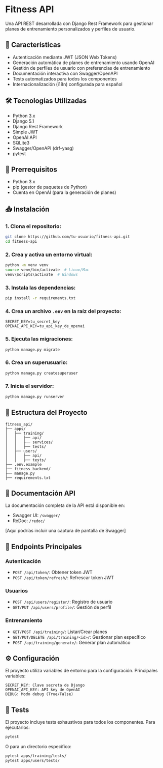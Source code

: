 # Fitness API

Una API REST desarrollada con Django Rest Framework para gestionar planes de entrenamiento personalizados y perfiles de usuario.

## 🚀 Características

- Autenticación mediante JWT (JSON Web Tokens)
- Generación automática de planes de entrenamiento usando OpenAI
- Gestión de perfiles de usuario con preferencias de entrenamiento
- Documentación interactiva con Swagger/OpenAPI
- Tests automatizados para todos los componentes
- Internacionalización (i18n) configurada para español

## 🛠️ Tecnologías Utilizadas

- Python 3.x
- Django 5.1
- Django Rest Framework
- Simple JWT
- OpenAI API
- SQLite3
- Swagger/OpenAPI (drf-yasg)
- pytest

## 📌 Prerrequisitos

- Python 3.x
- pip (gestor de paquetes de Python)
- Cuenta en OpenAI (para la generación de planes)

## 📥 Instalación

### 1. Clona el repositorio:

```bash
git clone https://github.com/tu-usuario/fitness-api.git
cd fitness-api
```

### 2. Crea y activa un entorno virtual:

```bash
python -m venv venv
source venv/bin/activate  # Linux/Mac
venv\Scripts\activate  # Windows
```

### 3. Instala las dependencias:

```bash
pip install -r requirements.txt
```

### 4. Crea un archivo `.env` en la raíz del proyecto:

```plaintext
SECRET_KEY=tu_secret_key
OPENAI_API_KEY=tu_api_key_de_openai
```

### 5. Ejecuta las migraciones:

```bash
python manage.py migrate
```

### 6. Crea un superusuario:

```bash
python manage.py createsuperuser
```

### 7. Inicia el servidor:

```bash
python manage.py runserver
```

## 📂 Estructura del Proyecto

```plaintext
fitness_api/
├── apps/
│   ├── training/
│   │   ├── api/
│   │   ├── services/
│   │   ├── tests/
│   ├── users/
│   │   ├── api/
│   │   ├── tests/
├── .env.example
├── fitness_backend/
├── manage.py
├── requirements.txt
```

## 📖 Documentación API

La documentación completa de la API está disponible en:

- Swagger UI: `/swagger/`
- ReDoc: `/redoc/`

[Aquí podrías incluir una captura de pantalla de Swagger]

## 🔑 Endpoints Principales

### Autenticación

- `POST /api/token/`: Obtener token JWT
- `POST /api/token/refresh/`: Refrescar token JWT

### Usuarios

- `POST /api/users/register/`: Registro de usuario
- `GET/PUT /api/users/profile/`: Gestión de perfil

### Entrenamiento

- `GET/POST /api/training/`: Listar/Crear planes
- `GET/PUT/DELETE /api/training/<id>/`: Gestionar plan específico
- `POST /api/training/generate/`: Generar plan automático

## ⚙️ Configuración

El proyecto utiliza variables de entorno para la configuración. Principales variables:

```plaintext
SECRET_KEY: Clave secreta de Django
OPENAI_API_KEY: API key de OpenAI
DEBUG: Modo debug (True/False)
```

## 🧪 Tests

El proyecto incluye tests exhaustivos para todos los componentes. Para ejecutarlos:

```bash
pytest
```

O para un directorio específico:

```bash
pytest apps/training/tests/
pytest apps/users/tests/
